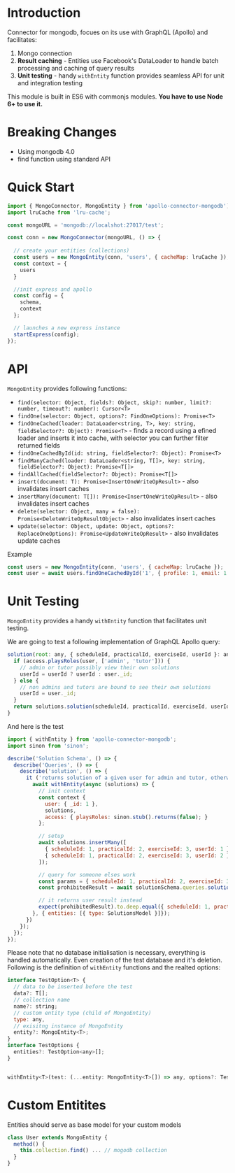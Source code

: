 # Introduction

Connector for mongodb, focues on its use with GraphQL (Apollo) and facilitates:

1. Mongo connection
2. **Result caching** - Entities use Facebook's DataLoader to handle batch processing and caching of query results
3. **Unit testing** - handy `withEntity` function provides seamless API for unit and integration testing 

This module is built in ES6 with commonjs modules. **You have to use Node 6+ to use it.**

# Breaking Changes

- Using mongodb 4.0
- find function using standard API

# Quick Start

```js
import { MongoConnector, MongoEntity } from 'apollo-connector-mongodb');
import lruCache from 'lru-cache';

const mongoURL = 'mongodb://localshot:27017/test';

const conn = new MongoConnector(mongoURL, () => {
  
  // create your entities (collections)
  const users = new MongoEntity(conn, 'users', { cacheMap: lruCache });
  const context = {
    users
  }

  //init express and apollo
  const config = {
    schema,
    context
  };

  // launches a new express instance
  startExpress(config);
});
```

# API

`MongoEntity` provides following functions:

* `find(selector: Object, fields?: Object, skip?: number, limit?: number, timeout?: number): Cursor<T>`
* `findOne(selector: Object, options?: FindOneOptions): Promise<T>`
* `findOneCached(loader: DataLoader<string, T>, key: string, fieldSelector?: Object): Promise<T>` - finds a record using a efined loader and inserts it into cache, with selector you can further filter returned fields
* `findOneCachedById(id: string, fieldSelector?: Object): Promise<T>`
* `findManyCached(loader: DataLoader<string, T[]>, key: string, fieldSelector?: Object): Promise<T[]>`
* `findAllCached(fieldSelector?: Object): Promise<T[]>`
* `insert(document: T): Promise<InsertOneWriteOpResult>` - also invalidates insert caches
* `insertMany(document: T[]): Promise<InsertOneWriteOpResult>` - also invalidates insert caches
* `delete(selector: Object, many = false): Promise<DeleteWriteOpResultObject>` - also invalidates insert caches
* `update(selector: Object, update: Object, options?: ReplaceOneOptions): Promise<UpdateWriteOpResult>` - also invalidates update caches

Example

```javascript
const users = new MongoEntity(conn, 'users', { cacheMap: lruCache });
const user = await users.findOneCachedById('1', { profile: 1, email: 1 });
```

# Unit Testing

`MongoEntity` provides a handy `withEntity` function that facilitates unit testing. 

We are going to test a following implementation of GraphQL Apollo query:

```javascript
solution(root: any, { scheduleId, practicalId, exerciseId, userId }: any, { user, access, solutions }: App.Server.Context): Promise<App.Collections.ISolutionDAO> {
  if (access.playsRoles(user, ['admin', 'tutor'])) {
    // admin or tutor possibly view their own solutions
    userId = userId ? userId : user._id;
  } else {
    // non admins and tutors are bound to see their own solutions
    userId = user._id;
  }
  return solutions.solution(scheduleId, practicalId, exerciseId, userId);
}
```

And here is the test

```javascript
import { withEntity } from 'apollo-connector-mongodb';
import sinon from 'sinon';

describe('Solution Schema', () => {
  describe('Queries', () => {
    describe('solution', () => {
      it ('returns solution of a given user for admin and tutor, otherwise only from server user. @integration', async () => {
        await withEntity(async (solutions) => {
          // init context
          const context {
            user: { _id: 1 },
            solutions,
            access: { playsRoles: sinon.stub().returns(false); }
          };

          // setup
          await solutions.insertMany([
            { scheduleId: 1, practicalId: 2, exerciseId: 3, userId: 1 },
            { scheduleId: 1, practicalId: 2, exerciseId: 3, userId: 2 }
          ]);

          // query for someone elses work
          const params = { scheduleId: 1, practicalId: 2, exerciseId: 3, userId: 4 };
          const prohibitedResult = await solutionSchema.queries.solution(null, params, context);

          // it returns user result instead
          expect(prohibitedResult).to.deep.equal({ scheduleId: 1, practicalId: 2, exerciseId: 3, userId: 1 });
        }, { entities: [{ type: SolutionsModel }]});
      })
    });
  });
});
```

Please note that no database initialisation is necessary, everything is handled automatically. Even creation of the test database and it's deletion.
Following is the definition of `withEntity` functions and the realted options:

```javascript
interface TestOption<T> {
  // data to be inserted before the test
  data?: T[];
  // collection name
  name?: string;
  // custom entity type (child of MongoEntity) 
  type: any,
  // exisitng instance of MongoEntity
  entity?: MongoEntity<T>;
}
interface TestOptions {
  entities?: TestOption<any>[];
}


withEntity<T>(test: (...entity: MongoEntity<T>[]) => any, options?: TestOptions): Promise<any>;
``` 

# Custom Entitites

Entities should serve as base model for your custom models

```js
class User extends MongoEntity {
  method() {
    this.collection.find() ... // mogodb collection
  }
}
```

